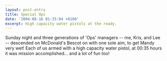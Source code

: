```yaml
---
layout: post-entry
title: Special Ops
date: '2004-08-16 01:35:04 +0100'
excerpt: High capacity water pistols at the ready.
---
```

Sunday night and three generations of 'Ops' managers -- me, Kris, and Lee -- descended on McDonald's Bescot on with one sole aim, to get Mandy very wet! Each of us armed with a high capacity water pistol, at 00:35 hours it was mission accomplished... and a lot of fun too!